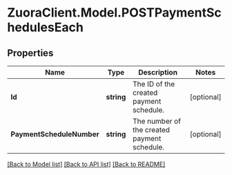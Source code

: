 # ZuoraClient.Model.POSTPaymentSchedulesEach

## Properties

Name | Type | Description | Notes
------------ | ------------- | ------------- | -------------
**Id** | **string** | The ID of the created payment schedule.  | [optional] 
**PaymentScheduleNumber** | **string** | The number of the created payment schedule.  | [optional] 

[[Back to Model list]](../README.md#documentation-for-models) [[Back to API list]](../README.md#documentation-for-api-endpoints) [[Back to README]](../README.md)

